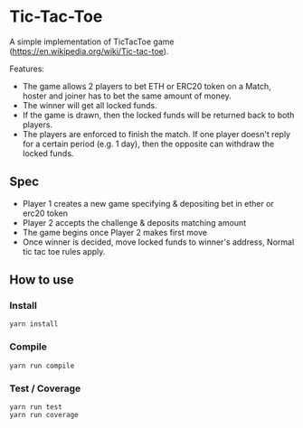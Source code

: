 # Tic-Tac-Toe

A simple implementation of TicTacToe game (https://en.wikipedia.org/wiki/Tic-tac-toe).

Features:

- The game allows 2 players to bet ETH or ERC20 token on a Match, hoster and joiner has to bet the same amount of money.
- The winner will get all locked funds.
- If the game is drawn, then the locked funds will be returned back to both players.
- The players are enforced to finish the match. If one player doesn't reply for a certain period (e.g. 1 day), then the opposite can withdraw the locked funds. 

## Spec

- Player 1 creates a new game specifying & depositing bet in ether or erc20 token
- Player 2 accepts the challenge & deposits matching amount
- The game begins once Player 2 makes first move
- Once winner is decided, move locked funds to winner's address, Normal tic tac toe rules apply.

## How to use

### Install

```
yarn install
```

### Compile

```
yarn run compile
```

### Test / Coverage

```
yarn run test
yarn run coverage
```
